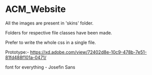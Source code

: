# ACM_Website
All the images are present in 'skins' folder.

Folders for respective file classes have been made.

Prefer to write the whole css in a single file.

Prototype:-
https://xd.adobe.com/view/72402d8e-10c9-478b-7e51-81fd488f101a-0471/

font for everything - Josefin Sans
